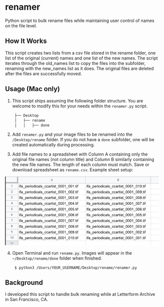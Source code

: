 # renamer
Python script to bulk rename files while maintaining user control of names on the file level. 

## How It Works
This script creates two lists from a csv file stored in the rename folder, one list of the original (current) names and one list of the new names. The script iterates through the old_names list to copy the files into the subfolder, renaming with the new_names list as it does. The original files are deleted after the files are successfully moved.  

## Usage (Mac only)

1. This script ships assuming the following folder structure. You are welcome to modify this for your needs within the `renamer.py` script.

        ├── Desktop
        │   ├── rename
        │   │   ├── done      

2. Add `renamer.py` and your image files to be renamed into the `/Desktop/rename` folder. If you do not have a `done` subfolder, one will be created automatically during processing. 

3. Add file names to a spreadsheet with Column A containing only the original file names (not column title) and Column B similarly containing the new file names. The length of each column must match. Save or download spreadsheet as `rename.csv`. Example sheet setup: 

<p align="center">
  <img src="https://github.com/elliswmartin/renamer/blob/main/csv_example.png" />
</p>

4. Open Terminal and run `rename.py`. Images will appear in the `~/Desktop/rename/done` folder when finished.
      
        $ python3 /Users/YOUR_USERNAME/Desktop/rename/renamer.py 
          

## Background
I developed this script to handle bulk renaming while at Letterform Archive in San Francisco, CA. 
